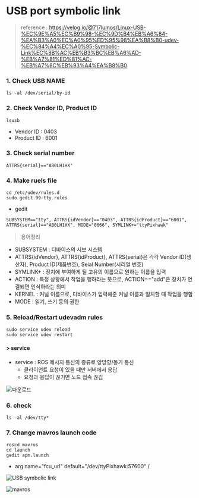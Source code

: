 USB port symbolic link
===
> reference : https://velog.io/@717lumos/Linux-USB-%EC%9E%A5%EC%B9%98-%EC%9D%B4%EB%A6%84-%EA%B3%A0%EC%A0%95%ED%95%98%EA%B8%B0-udev-%EC%84%A4%EC%A0%95-Symbolic-Link%EC%8B%AC%EB%B3%BC%EB%A6%AD-%EB%A7%81%ED%81%AC-%EB%A7%8C%EB%93%A4%EA%B8%B0

### 1. Check USB NAME
```
ls -al /dev/serial/by-id
```

### 2. Check Vendor ID, Product ID
```
lsusb
```
+ Vendor ID : 0403
+ Product ID : 6001

### 3. Check serial number
```
ATTRS{serial}=="AB0LH1HX"
```

### 4. Make ruels file

```
cd /etc/udev/rules.d
sudo gedit 99-tty.rules
```
  + gedit 
  ```
  SUBSYSTEM=="tty", ATTRS{idVendor}=="0403", ATTRS{idProduct}=="6001", ATTRS{serial}=="AB0LH1HX", MODE="0666", SYMLINK+="ttyPixhawk"
  ```
> 용어정리
+ SUBSYSTEM : 디바이스의 서브 시스템
+ ATTRS{idVendor}, ATTRS{idProduct}, ATTRS{serial}은 각각 Vendor ID(생산자), Product ID(제품번호), Seial Number(시리얼 번호)
+ SYMLINK+ : 장치에 부여하게 될 고유의 이름으로 원하는 이름을 입력
+ ACTION : 특정 상황에서 작업을 행하라는 뜻으로, ACTION=="add"은 장치가 연결되면 인식하라는 의미
+ KERNEL : 커널 이름으로, 디바이스가 입력해준 커널 이름과 일치할 때 작업을 행함
+ MODE : 읽기, 쓰기 등의 권한

### 5. Reload/Restart udevadm rules
```
sudo service udev reload
sudo service udev restart
```
#### > service
- service : ROS 메시지 통신의 종류로 양방향/동기 통신
  - 클라이언트 요청이 있을 때만 서버에서 응답
  - 요청과 응답이 끊기면 노드 접속 끊김

![다운로드](https://user-images.githubusercontent.com/108650199/178146862-7006f37b-4f20-4c51-adc5-d813d86e5c9e.png)

### 6. check
```
ls -al /dev/tty*
```

### 7. Change mavros launch code
```
roscd mavros
cd launch
gedit apm.launch
```
+ arg name="fcu_url" default="/dev/ttyPixhawk:57600" /

![USB symbolic link](https://user-images.githubusercontent.com/108650199/177727964-1bf4c658-41b8-49cc-a2c0-e3ee44f84ce5.png)

![mavros](https://user-images.githubusercontent.com/108650199/177897822-597c716a-2041-47bd-b297-8891ea92604d.png)
